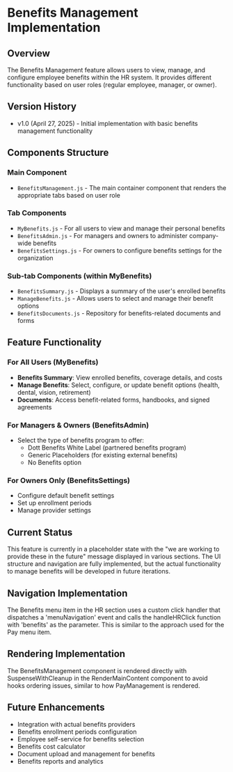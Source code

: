 # Benefits Management Implementation

## Overview
The Benefits Management feature allows users to view, manage, and configure employee benefits within the HR system. It provides different functionality based on user roles (regular employee, manager, or owner).

## Version History
- v1.0 (April 27, 2025) - Initial implementation with basic benefits management functionality

## Components Structure

### Main Component
- `BenefitsManagement.js` - The main container component that renders the appropriate tabs based on user role

### Tab Components
- `MyBenefits.js` - For all users to view and manage their personal benefits
- `BenefitsAdmin.js` - For managers and owners to administer company-wide benefits
- `BenefitsSettings.js` - For owners to configure benefits settings for the organization

### Sub-tab Components (within MyBenefits)
- `BenefitsSummary.js` - Displays a summary of the user's enrolled benefits
- `ManageBenefits.js` - Allows users to select and manage their benefit options
- `BenefitsDocuments.js` - Repository for benefits-related documents and forms

## Feature Functionality

### For All Users (MyBenefits)
- **Benefits Summary**: View enrolled benefits, coverage details, and costs
- **Manage Benefits**: Select, configure, or update benefit options (health, dental, vision, retirement)
- **Documents**: Access benefit-related forms, handbooks, and signed agreements

### For Managers & Owners (BenefitsAdmin)
- Select the type of benefits program to offer:
  - Dott Benefits White Label (partnered benefits program)
  - Generic Placeholders (for existing external benefits)
  - No Benefits option

### For Owners Only (BenefitsSettings)
- Configure default benefit settings
- Set up enrollment periods
- Manage provider settings

## Current Status
This feature is currently in a placeholder state with the "we are working to provide these in the future" message displayed in various sections. The UI structure and navigation are fully implemented, but the actual functionality to manage benefits will be developed in future iterations.

## Navigation Implementation
The Benefits menu item in the HR section uses a custom click handler that dispatches a 'menuNavigation' event and calls the handleHRClick function with 'benefits' as the parameter. This is similar to the approach used for the Pay menu item.

## Rendering Implementation
The BenefitsManagement component is rendered directly with SuspenseWithCleanup in the RenderMainContent component to avoid hooks ordering issues, similar to how PayManagement is rendered.

## Future Enhancements
- Integration with actual benefits providers
- Benefits enrollment periods configuration
- Employee self-service for benefits selection
- Benefits cost calculator
- Document upload and management for benefits
- Benefits reports and analytics 